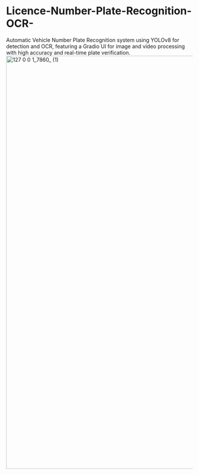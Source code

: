 # Licence-Number-Plate-Recognition-OCR-
Automatic Vehicle Number Plate Recognition system using YOLOv8 for detection and OCR, featuring a Gradio UI for image and video processing with high accuracy and real-time plate verification.
<img width="796" height="1113" alt="127 0 0 1_7860_ (1)" src="https://github.com/user-attachments/assets/cc8a0573-dcfb-413b-8b3b-0854d495e421" />
